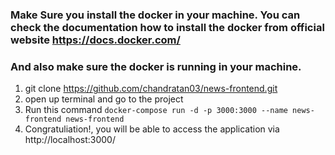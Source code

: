 
### Make Sure you install the docker in your machine. You can check the documentation how to install the docker from official website https://docs.docker.com/
### And also make sure the docker is running in your machine.

1. git clone https://github.com/chandratan03/news-frontend.git
2. open up terminal and go to the project
3. Run this command `docker-compose run -d -p 3000:3000 --name news-frontend news-frontend`
4. Congratuliation!, you will be able to access the application via http://localhost:3000/
